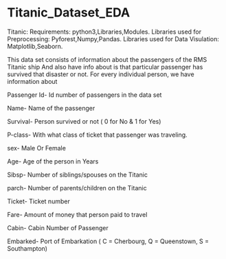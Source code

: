 # Titanic_Dataset_EDA

Titanic:
Requirements: python3,Libraries,Modules.
Libraries used for Preprocessing: Pyforest,Numpy,Pandas.
Libraries used for Data Visulation: Matplotlib,Seaborn.

This data set consists of information about the passengers of the RMS Titanic ship And also have info about is that particular passenger has survived that disaster or not. For every individual person, we have information about

Passenger Id- Id number of passengers in the data set

Name- Name of the passenger

Survival- Person survived or not ( 0 for No & 1 for Yes)

P-class- With what class of ticket that passenger was traveling.

sex- Male Or Female

Age- Age of the person in Years

Sibsp- Number of siblings/spouses on the Titanic

parch- Number of parents/children on the Titanic

Ticket- Ticket number

Fare- Amount of money that person paid to travel

Cabin- Cabin Number of Passenger

Embarked- Port of Embarkation ( C = Cherbourg, Q = Queenstown, S = Southampton)

